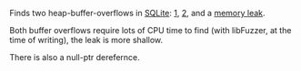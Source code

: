 Finds two heap-buffer-overflows in
[SQLite](https://www.sqlite.org):
[1](https://bugs.chromium.org/p/oss-fuzz/issues/detail?id=199),
[2](https://bugs.chromium.org/p/oss-fuzz/issues/detail?id=171), 
and a [memory leak](https://bugs.chromium.org/p/oss-fuzz/issues/detail?id=397). 

Both buffer overflows require lots of CPU time to find (with libFuzzer, at the time of
writing), the leak is more shallow.

There is also a null-ptr derefernce.
